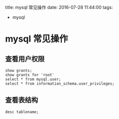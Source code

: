 title: mysql 常见操作
date: 2016-07-28 11:44:00
tags:
- mysql

# mysql 常见操作

## 查看用户权限

	show grants;
	show grants for 'root'
	select * from mysql.user;
	select * from information_schema.user_privileges;

## 查看表结构

	desc tablename;